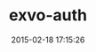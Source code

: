 ---
layout: post
title:  "exvo-auth"
repo:   "Exvo/Auth"
date:   2015-02-18 17:15:26
gemurl: https://github.com/Exvo/Auth
---
